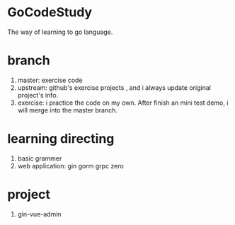 # GoCodeStudy
The way of learning to go language.

# branch

1. master: exercise code
2. upstream: github's exercise projects , and i always update original project's info.
3. exercise: i practice the code on my own. After finish an mini test demo, i will merge into the master branch.

# learning directing
1. basic grammer
2. web application: gin gorm grpc zero

# project
1. gin-vue-admin
